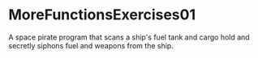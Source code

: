 # MoreFunctionsExercises01
A space pirate program that scans a ship's fuel tank and cargo hold and secretly siphons fuel and weapons from the ship. 
